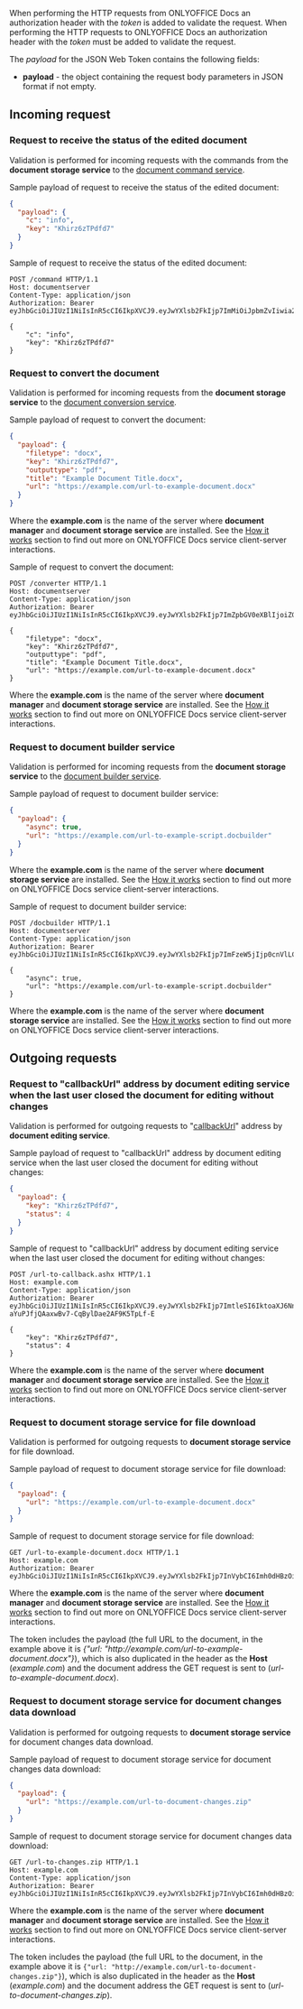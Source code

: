 When performing the HTTP requests from ONLYOFFICE Docs an authorization header with the *token* is added to validate the request. When performing the HTTP requests to ONLYOFFICE Docs an authorization header with the *token* must be added to validate the request.

The *payload* for the JSON Web Token contains the following fields:

- **payload** - the object containing the request body parameters in JSON format if not empty.

## Incoming request

### Request to receive the status of the edited document

Validation is performed for incoming requests with the commands from the **document storage service** to the [document command service](../../../Command%20service/index.md).

Sample payload of request to receive the status of the edited document:

  ``` json
  {
    "payload": {
      "c": "info",
      "key": "Khirz6zTPdfd7"
    }
  }
  ```

Sample of request to receive the status of the edited document:

``` http
POST /command HTTP/1.1
Host: documentserver
Content-Type: application/json
Authorization: Bearer eyJhbGciOiJIUzI1NiIsInR5cCI6IkpXVCJ9.eyJwYXlsb2FkIjp7ImMiOiJpbmZvIiwia2V5IjoiS2hpcno2elRQZGZkNyJ9fQ.hGQ8kquQWpg4MQYiSYaIzik0wotP1coAop6QfLruenA

{
    "c": "info",
    "key": "Khirz6zTPdfd7"
}
```

### Request to convert the document

Validation is performed for incoming requests from the **document storage service** to the [document conversion service](../../../Conversion%20API/index.md).

Sample payload of request to convert the document:

  ``` json
  {
    "payload": {
      "filetype": "docx",
      "key": "Khirz6zTPdfd7",
      "outputtype": "pdf",
      "title": "Example Document Title.docx",
      "url": "https://example.com/url-to-example-document.docx"
    }
  }
  ```

Where the **example.com** is the name of the server where **document manager** and **document storage service** are installed. See the [How it works](../../../../Get%20Started/How%20It%20Works/index.md) section to find out more on ONLYOFFICE Docs service client-server interactions.

Sample of request to convert the document:

``` http
POST /converter HTTP/1.1
Host: documentserver
Content-Type: application/json
Authorization: Bearer eyJhbGciOiJIUzI1NiIsInR5cCI6IkpXVCJ9.eyJwYXlsb2FkIjp7ImZpbGV0eXBlIjoiZG9jeCIsImtleSI6IktoaXJ6NnpUUGRmZDciLCJvdXRwdXR0eXBlIjoicGRmIiwidGl0bGUiOiJFeGFtcGxlIERvY3VtZW50IFRpdGxlLmRvY3giLCJ1cmwiOiJodHRwOi8vZXhhbXBsZS5jb20vdXJsLXRvLWV4YW1wbGUtZG9jdW1lbnQuZG9jeCJ9fQ.Ec50Gvafu4niR2I1LPgETn1jkvvs1wKm0YeeI1RbRQs

{
    "filetype": "docx",
    "key": "Khirz6zTPdfd7",
    "outputtype": "pdf",
    "title": "Example Document Title.docx",
    "url": "https://example.com/url-to-example-document.docx"
}
```

Where the **example.com** is the name of the server where **document manager** and **document storage service** are installed. See the [How it works](../../../../Get%20Started/How%20It%20Works/index.md) section to find out more on ONLYOFFICE Docs service client-server interactions.

### Request to document builder service

Validation is performed for incoming requests from the **document storage service** to the [document builder service](../../../Document%20Builder%20API/index.md).

Sample payload of request to document builder service:

  ``` json
  {
    "payload": {
      "async": true,
      "url": "https://example.com/url-to-example-script.docbuilder"
    }
  }
  ```

Where the **example.com** is the name of the server where **document storage service** are installed. See the [How it works](../../../../Get%20Started/How%20It%20Works/index.md) section to find out more on ONLYOFFICE Docs service client-server interactions.

Sample of request to document builder service:

``` http
POST /docbuilder HTTP/1.1
Host: documentserver
Content-Type: application/json
Authorization: Bearer eyJhbGciOiJIUzI1NiIsInR5cCI6IkpXVCJ9.eyJwYXlsb2FkIjp7ImFzeW5jIjp0cnVlLCJ1cmwiOiJodHRwczovL2V4YW1wbGUuY29tL3VybC10by1leGFtcGxlLXNjcmlwdC5kb2NidWlsZGVyIn19.JpHp_TB3XDacAhTTB4I0CE7SIESSE9aQUGDulbpYKTE

{
    "async": true,
    "url": "https://example.com/url-to-example-script.docbuilder"
}
```

Where the **example.com** is the name of the server where **document storage service** are installed. See the [How it works](../../../../Get%20Started/How%20It%20Works/index.md) section to find out more on ONLYOFFICE Docs service client-server interactions.

## Outgoing requests

### Request to "callbackUrl" address by document editing service when the last user closed the document for editing without changes

Validation is performed for outgoing requests to "[callbackUrl](../../../../Usage%20API/Config/Editor/index.md#callbackurl)" address by **document editing service**.

Sample payload of request to "callbackUrl" address by document editing service when the last user closed the document for editing without changes:

  ``` json
  {
    "payload": {
      "key": "Khirz6zTPdfd7",
      "status": 4
    }
  }
  ```

Sample of request to "callbackUrl" address by document editing service when the last user closed the document for editing without changes:

``` http
POST /url-to-callback.ashx HTTP/1.1
Host: example.com
Content-Type: application/json
Authorization: Bearer eyJhbGciOiJIUzI1NiIsInR5cCI6IkpXVCJ9.eyJwYXlsb2FkIjp7ImtleSI6IktoaXJ6NnpUUGRmZDciLCJzdGF0dXMiOjR9fQ.MfVoGT-aYuPJfjQAaxwBv7-CqBylDae2AF9K5TpLf-E

{
    "key": "Khirz6zTPdfd7",
    "status": 4
}
```

Where the **example.com** is the name of the server where **document manager** and **document storage service** are installed. See the [How it works](../../../../Get%20Started/How%20It%20Works/index.md) section to find out more on ONLYOFFICE Docs service client-server interactions.

### Request to document storage service for file download

Validation is performed for outgoing requests to **document storage service** for file download.

Sample payload of request to document storage service for file download:

  ``` json
  {
    "payload": {
      "url": "https://example.com/url-to-example-document.docx"
    }
  }
  ```

Sample of request to document storage service for file download:

``` http
GET /url-to-example-document.docx HTTP/1.1
Host: example.com
Authorization: Bearer eyJhbGciOiJIUzI1NiIsInR5cCI6IkpXVCJ9.eyJwYXlsb2FkIjp7InVybCI6Imh0dHBzOi8vZXhhbXBsZS5jb20vdXJsLXRvLWV4YW1wbGUtZG9jdW1lbnQuZG9jeCJ9fQ.DnhdBVtn8sFo9Adfl6GuT_v53NVV5cQ0Vi9c8xRzrjs
```

Where the **example.com** is the name of the server where **document manager** and **document storage service** are installed. See the [How it works](../../../../Get%20Started/How%20It%20Works/index.md) section to find out more on ONLYOFFICE Docs service client-server interactions.

The token includes the payload (the full URL to the document, in the example above it is *{"url: "http\://example.com/url-to-example-document.docx"}*), which is also duplicated in the header as the **Host** (*example.com*) and the document address the GET request is sent to (*url-to-example-document.docx*).

### Request to document storage service for document changes data download

Validation is performed for outgoing requests to **document storage service** for document changes data download.

Sample payload of request to document storage service for document changes data download:

  ``` json
  {
    "payload": {
      "url": "https://example.com/url-to-document-changes.zip"
    }
  }
  ```

Sample of request to document storage service for document changes data download:

``` http
GET /url-to-changes.zip HTTP/1.1
Host: example.com
Content-Type: application/json
Authorization: Bearer eyJhbGciOiJIUzI1NiIsInR5cCI6IkpXVCJ9.eyJwYXlsb2FkIjp7InVybCI6Imh0dHBzOi8vZXhhbXBsZS5jb20vdXJsLXRvLWRvY3VtZW50LWNoYW5nZXMuemlwIn19.4CJ4F8x7VDMW72ss9VnIYGIwjRpBMYBBRXZ5aX2r2Y4
```

Where the **example.com** is the name of the server where **document manager** and **document storage service** are installed. See the [How it works](../../../../Get%20Started/How%20It%20Works/index.md) section to find out more on ONLYOFFICE Docs service client-server interactions.

The token includes the payload (the full URL to the document, in the example above it is `{"url: "http://example.com/url-to-document-changes.zip"}`), which is also duplicated in the header as the **Host** (*example.com*) and the document address the GET request is sent to (*url-to-document-changes.zip*).
